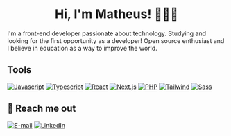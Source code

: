 <div align="center">
 <h1>Hi, I'm Matheus! 👨🏻‍💻</h1> 
</div>


<p> I'm a front-end developer passionate about technology. Studying and looking for the first opportunity as a developer!
Open source enthusiast and I believe in education as a way to improve the world. </p>


<h2>Tools</h2>

[![Javascript](https://skillicons.dev/icons?i=js)](https://skillicons.dev) 
[![Typescript](https://skillicons.dev/icons?i=ts)](https://skillicons.dev)
[![React](https://skillicons.dev/icons?i=react)](https://skillicons.dev)
[![Next.js](https://skillicons.dev/icons?i=nextjs)](https://skillicons.dev)
[![PHP](https://skillicons.dev/icons?i=php)](https://skillicons.dev)
[![Tailwind](https://skillicons.dev/icons?i=tailwind)](https://skillicons.dev)
[![Sass](https://skillicons.dev/icons?i=sass)](https://skillicons.dev)

## 💬 Reach me out

[![E-mail](https://img.shields.io/badge/-Email-000?style=for-the-badge&logo=microsoft-outlook&logoColor=E94D5F)](mailto:matheus7227@gmail.com)
[![LinkedIn](https://img.shields.io/badge/-LinkedIn-000?style=for-the-badge&logo=linkedin&logoColor=30A3DC)](https://www.linkedin.com/in/matheus-oliveira-monteiro-3a5b8925a/)
